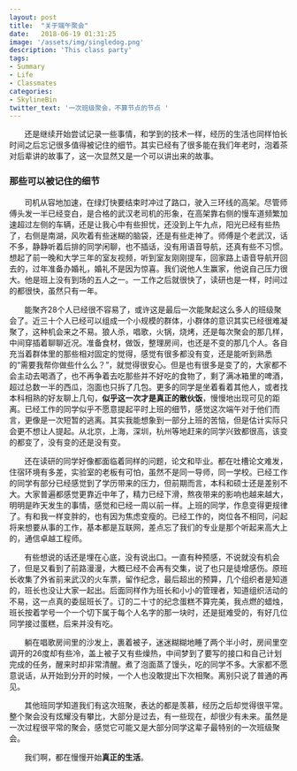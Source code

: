 ```yaml
---
layout: post
title:  "关于端午聚会"
date:   2018-06-19 01:31:25
image: '/assets/img/singledog.png'
description: 'This class party'
tags:
- Summary
- Life
- Classmates
categories:
- SkylineBin
twitter_text: '一次班级聚会，不算节点的节点 '
---
```


&nbsp;&nbsp;&nbsp;&nbsp;&nbsp;&nbsp;&nbsp;还是继续开始尝试记录一些事情，和学到的技术一样，经历的生活也同样怕长时间之后忘记很多值得被记住的细节。其实已经有了很多能在我们年老时，泡着茶对后辈讲的故事了，这一次显然又是一个可以讲出来的故事。  


### 那些可以被记住的细节


&nbsp;&nbsp;&nbsp;&nbsp;&nbsp;&nbsp;&nbsp;司机从容地加速，在绿灯快要结束时冲过了路口，驶入三环线的高架。尽管师傅头发一半已经变白，是合格的武汉老司机的形象，在高架靠右侧的慢车道频繁加速超过左侧的车辆，还是让我心中有些担忧，还没到上午九点，阳光已经有些热了，右侧是南湖，风吹着有些迷糊的脑袋，还是有些走神了。师傅是个老武汉，话不多，静静听着后排的同学闲聊，也不插话，没有用语音导航，还真有些不习惯。想起了前一晚和大学三年的室友视频，听到室友刚刚提车，回家路上语音导航开回去的，过年准备办婚礼，婚礼不是因为惊喜。我们说他人生赢家，他说自己压力很大。他是班上没有到场的五人之一。一工作之后就很快了，读研也是一样，时间过的都很快，虽然只有一年。  


&nbsp;&nbsp;&nbsp;&nbsp;&nbsp;&nbsp;&nbsp;能聚齐28个人已经很不容易了，或许这是最后一次能聚起这么多人的班级聚会了。近三十个人已经可以组成一个小规模的群体，小群体的意识其实已经很难凝聚了，这种机会来之不易。狼人杀，唱歌，火锅，烧烤，还是每次聚会的那几样，中间穿插着聊聊近况。准备食材，做饭，整理房间，也还是不变的那几个人。各自充当着群体里的那些相对固定的觉得，感觉有很多都没有变，还是能听到熟悉的“需要我帮你做些什么么？”，就觉得很安心。但是也有很多是变了的，大家都不会主动去喝酒了，也不再争着去吃那些并不好吃的食物了，剩了满冰箱里的啤酒，超过总数一半的西瓜，泡面也只拆了几包。更多的同学是坐着看着其他人，或者找本科相熟的好友聊上几句，<strong>似乎这一次才是真正的散伙饭</strong>，慢慢地出现可见的距离。已经工作的同学似乎不愿意提起平时上班的细节，感觉这次端午对于他们而言，更像是一次短暂的逃离。其实我能想象到一部分上班的苦恼，但是估计实际只会更不想让人提起。从北京，上海，深圳，杭州等地赶来的同学兴致都很高，该变的都变了，没有变的还是没有变。  


&nbsp;&nbsp;&nbsp;&nbsp;&nbsp;&nbsp;&nbsp;还在读研的同学好像都面临着同样的问题，论文和毕业。都在吐槽论文难发，住宿环境有多差，实验室的老板有可怕，虽然不是同一导师，同一学校。已经工作的同学有部分已经感觉到了学历带来的压力，但前期而言，本科和硕士还是差别不大。大家普遍都感觉更靠近中年了，精力已经下滑，熬夜带来的影响也越来越大，明明是昨天发生的事情，感觉和已经一周以前一样。上班的同学，作息变得更规律了。有和我一样变胖的，也有因为焦虑变瘦的。已经工作的，岗位各不相同，问起将来想要从事的工作，基本都是互联网，差点忘了我们的专业是那个听起来高大上的，通信卓越工程师。  


&nbsp;&nbsp;&nbsp;&nbsp;&nbsp;&nbsp;&nbsp;有些想说的话还是埋在心底，没有说出口。一直有种预感，不说就没有机会了，但是又看到了前路漫漫，大概已经不会再有交集，说了也只是徒增感伤。原班长收集了外省前来武汉的火车票，留作纪念，最后超出的预算，几个组织者是知道的，班长也没让大家一起出。后面同样作为班长和小小的管理者，知道组织活动的不易，这一点真的委屈班长了。订的二十寸的纪念蛋糕不算完美，我点燃的蜡烛，班长按着学号一个一个切下属于每个人名字的那一块时，还是挺难受的，有好几位同学接过蛋糕，后来并没有吃。  


&nbsp;&nbsp;&nbsp;&nbsp;&nbsp;&nbsp;&nbsp;躺在唱歌房间里的沙发上，裹着被子，迷迷糊糊地睡了两个半小时，房间里空调开的26度却有些冷，盖上被子又有些燥热，中间梦到了要写的接口和自己计划完成的任务，醒来时却非常清醒。煮了泡面蒸了馒头，吃的同学不多。大家都不愿意说话，从开始到分开的时候，一个人也没敢提出下次相聚。离别只说了普通的再见。


&nbsp;&nbsp;&nbsp;&nbsp;&nbsp;&nbsp;&nbsp;其他班同学知道我们有这次班聚，表达的都是羡慕，经历之后却觉得很平常。整个聚会没有炫耀没有攀比，大部分是过去，有一些现在，却很少有未来。虽然是一次过程很平常的聚会，感觉它可能又是大部分同学这辈子最特别的一次班级聚会。  


&nbsp;&nbsp;&nbsp;&nbsp;&nbsp;&nbsp;&nbsp;我们啊，都在慢慢开始<strong>真正的生活</strong>。  


